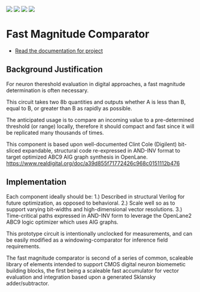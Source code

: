 ![](../../workflows/gds/badge.svg) ![](../../workflows/docs/badge.svg) ![](../../workflows/test/badge.svg) ![](../../workflows/fpga/badge.svg)

# Fast Magnitude Comparator

- [Read the documentation for project](docs/info.md)

## Background Justification

For neuron thereshold evaluation in digital approaches, a fast magnitude determination is often necessary.

This circuit takes two 8b quantities and outputs whether A is less than B, equal to B, or greater than B as rapidly as possible.

The anticipated usage is to compare an incoming value to a pre-determined threshold (or range) locally, therefore it should compact and fast since it will be replicated many thousands of times.

This component is based upon well-documented Clint Cole (Digilent) bit-sliced expandable, structural code re-expressed in AND-INV format to target optimized ABC9 AIG graph synthesis in OpenLane. https://www.realdigital.org/doc/a39d855f71772426c968c0151112b476

## Implementation

Each component ideally should be:
1.) Described in structural Verilog for future optimization, as opposed to behavioral.
2.) Scale well so as to support varying bit-widths and high-dimensional vector resolutions.
3.) Time-critical paths expressed in AND-INV form to leverage the OpenLane2 ABC9 logic optimizer which uses AIG graphs.

This prototype circuit is intentionally unclocked for measurements, and can be easily modified as a windowing-comparator for inference field requirements.

The fast magnitude comparator is second of a series of common, scaleable library of elements intended to support CMOS digital neuron biomemetic building blocks, the first being a scaleable fast accumulator for vector evaluation and integration based upon a generated Sklansky adder/subtractor.


